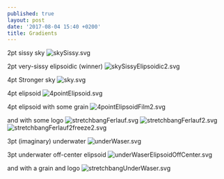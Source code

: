 ```yaml
---
published: true
layout: post
date: '2017-08-04 15:40 +0200'
title: Gradients
---
```

2pt sissy sky
![skySissy.svg]({{site.baseurl}}/media/skySissy.svg)

2pt very-sissy elipsoidic (winner)
![skySissyElipsoidic2.svg]({{site.baseurl}}/media/skySissyElipsoidic2.svg)

4pt Stronger sky
![sky.svg]({{site.baseurl}}/media/sky.svg)

4pt elipsoid
![4pointElipsoid.svg]({{site.baseurl}}/media/4pointElipsoid.svg)

4pt elipsoid with some grain
![4pointElipsoidFilm2.svg]({{site.baseurl}}/media/4pointElipsoidFilm2.svg)

and with some logo
![stretchbangFerlauf.svg]({{site.baseurl}}/media/stretchbangFerlauf.svg)
![stretchbangFerlauf2.svg]({{site.baseurl}}/media/stretchbangFerlauf2.svg)
![stretchbangFerlauf2freeze2.svg]({{site.baseurl}}/media/stretchbangFerlauf2freeze2.svg)

3pt (imaginary) underwater
![underWaser.svg]({{site.baseurl}}/media/underWaser.svg)

3pt underwater off-center elipsoid
![underWaserElipsoidOffCenter.svg]({{site.baseurl}}/media/underWaserElipsoidOffCenter.svg)

and with a grain and logo
![stretchbangUnderWaser.svg]({{site.baseurl}}/media/stretchbangUnderWaser.svg)
